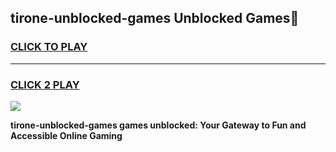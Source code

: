
## tirone-unblocked-games Unblocked Games👋
<h3>
<a href="https://news.freeplayer.one?title=tirone-unblocked-games&ref=16F">CLICK TO PLAY</a></h3>
<hr>

<h3>
<a href="https://news.freeplayer.one?title=tirone-unblocked-games&ref=16F">CLICK 2 PLAY</a>
  
</h3>

<a href="https://news.freeplayer.one?title=tirone-unblocked-games&ref=16F/"><img src="https://clearcache.store/games.png"></a>


**tirone-unblocked-games games unblocked: Your Gateway to Fun and Accessible Online Gaming**
